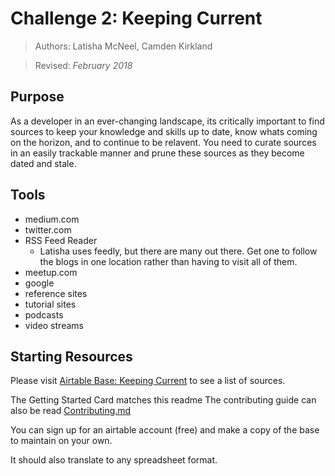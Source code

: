 # Challenge 2: Keeping Current

> Authors: Latisha McNeel, Camden Kirkland

> Revised: *February 2018*

## Purpose

As a developer in an ever-changing landscape, its critically important to find sources to keep your knowledge and skills up to date, know whats coming on the horizon, and to continue to be relavent. You need to curate sources in an easily trackable manner and prune these sources as they become dated and stale.

## Tools

- medium.com
- twitter.com
- RSS Feed Reader
  - Latisha uses feedly, but there are many out there. Get one to follow the blogs in one location rather than having to visit all of them.
- meetup.com
- google
- reference sites
- tutorial sites
- podcasts
- video streams

## Starting Resources

Please visit [Airtable Base: Keeping Current](https://airtable.com/shrSz3miegPgqu2uI) to see a list of sources.

The Getting Started Card matches this readme
The contributing guide can also be read [Contributing.md](contributing.md)

You can sign up for an airtable account (free) and make a copy of the base to maintain on your own.

It should also translate to any spreadsheet format.